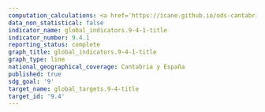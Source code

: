 ```yaml
---
computation_calculations: <a href='https://icane.github.io/ods-cantabria/assets/pdf/9.4.1.1.pdf' target='_blank'>Emisiones de CO2 de las unidades residentes por unidad de PIB</a><br><a href='https://icane.github.io/ods-cantabria/assets/pdf/9.4.1.2.pdf' target='_blank'>Emisiones de CO2 de las unidades residentes por unidad de valor añadido del sector manufacturero</a><br><a href='https://icane.github.io/ods-cantabria/assets/pdf/9.4.1.3.pdf' target='_blank'>Emisiones de PM2,5 por unidad de valor añadido del sector manufacturero</a><br><a href='https://icane.github.io/ods-cantabria/assets/pdf/9.4.1.4.pdf' target='_blank'>Emisiones de PM10 por unidad de valor añadido del sector manufacturero</a><br><a href='https://icane.github.io/ods-cantabria/assets/pdf/9.4.1.5.pdf' target='_blank'>Emisiones de CO2 respecto al año 1990</a><br><a href='https://icane.github.io/ods-cantabria/assets/pdf/9.4.1.6.pdf' target='_blank'>Emisiones de CO2 respecto al año 2005</a>
data_non_statistical: false
indicator_name: global_indicators.9-4-1-title
indicator_number: 9.4.1
reporting_status: complete
graph_title: global_indicators.9-4-1-title
graph_type: line
national_geographical_coverage: Cantabria y España
published: true
sdg_goal: '9'
target_name: global_targets.9-4-title
target_id: '9.4'
---
```

